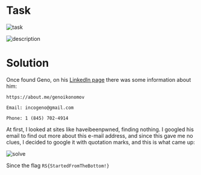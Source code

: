 # Task

![task](https://user-images.githubusercontent.com/80971089/114397667-35d21d80-9b9f-11eb-98c4-ee6570d2afe7.png)

![description](https://user-images.githubusercontent.com/80971089/114397731-4b474780-9b9f-11eb-9839-287a2657c151.png)

# Solution

Once found Geno, on his [LinkedIn page](https://www.linkedin.com/in/geno-ikonomov/) there was some information about him:

`https://about.me/genoikonomov`

`Email: incogeno@gmail.com`

`Phone: 1 (845) 702-4914`

At first, I looked at sites like haveibeenpwned, finding nothing. I googled his email to find out more about this e-mail address, and since this gave me no clues, I decided to google it with quotation marks, and this is what came up:

![solve](https://user-images.githubusercontent.com/80971089/114398368-01ab2c80-9ba0-11eb-919b-f53014ec1590.png)

Since the flag `RS{StartedFromTheBottom!}`
